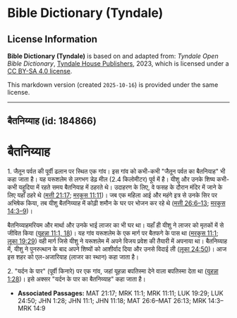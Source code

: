 # Bible Dictionary (Tyndale)

## License Information

**Bible Dictionary (Tyndale)** is based on and adapted from: _Tyndale Open Bible Dictionary_, [Tyndale House Publishers](https://tyndaleopenresources.com/), 2023, which is licensed under a [CC BY-SA 4.0 license](https://creativecommons.org/licenses/by-sa/4.0/legalcode.en).

This markdown version (created `2025-10-16`) is provided under the same license.



--------------------------------

## बैतनिय्याह (id: 184866)

बैतनिय्याह
==========

1\. जैतून पर्वत की पूर्वी ढलान पर स्थित एक गांव। इस गांव को कभी\-कभी "जैतून पर्वत का बैतनियाह" भी कहा जाता है। यह यरूशलेम से लगभग डेढ़ मील (2\.4 किलोमीटर) पूर्व में है। यीशु और उनके शिष्य कभी\-कभी यहूदिया में रहते समय बैतनियाह में ठहरते थे। उदाहरण के लिए, वे फसह के दौरान मंदिर में जाने के लिए यहाँ ठहरे थे ([मत्ती 21:17](https://ref.ly/Matt21:17); [मरकुस 11:11](https://ref.ly/Mark11:11))। जब एक महिला आई और महंगे इत्र से उनके सिर पर अभिषेक किया, तब यीशु बैतनिय्याह में कोढ़ी शमौन के घर पर भोजन कर रहे थे ([मत्ती 26:6–13](https://ref.ly/Matt26:6-Matt26:13); [मरकुस 14:3–9](https://ref.ly/Mark14:3-Mark14:9))।

बैतनिय्याहमरियम और मार्था और उनके भाई लाजर का भी घर था। यहाँ ही यीशु ने लाजर को मृतकों में से जीवित किया ([यूहन्ना 11:1, 18](https://ref.ly/John11:1))। यह गांव यरूशलेम के एक मार्ग पर बैतफगे के पास था ([मरकुस 11:1](https://ref.ly/Mark11:1); [लूका 19:29](https://ref.ly/Luke19:29)) वही मार्ग जिसे यीशु ने यरूशलेम में अपने विजय प्रवेश की तैयारी में अपनाया था। बैतनिय्याह में, यीशु ने पुनरुत्थान के बाद अपने शिष्यों को आशीर्वाद दिया और उनसे विदाई ली ([लूका 24:50](https://ref.ly/Luke24:50))। आज इस शहर को एल\-अजारियाह (लाजर का स्थान) कहा जाता है।

2\. "यर्दन के पार" (पूर्वी किनारे) पर एक गांव, जहां यूहन्ना बपतिस्मा देने वाला बपतिस्मा देता था ([यूहन्ना 1:28](https://ref.ly/John1:28))। इसे अक्सर "यर्दन के पार का बैतनिय्याह" कहा जाता है।

* **Associated Passages:** MAT 21:17; MRK 11:1; MRK 11:11; LUK 19:29; LUK 24:50; JHN 1:28; JHN 11:1; JHN 11:18; MAT 26:6–MAT 26:13; MRK 14:3–MRK 14:9


